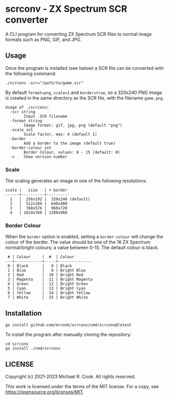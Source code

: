 # scrconv - ZX Spectrum SCR converter

A CLI program for converting ZX Spectrum SCR files to normal image formats
such as PNG, GIF, and JPG.

## Usage

Once the program is installed (see below) a SCR file can be converted with
the following command:

    ./scrconv -scr="/path/to/game.scr"

By default `format=png`, `scale=1` and `border=true`, so a 320x240 PNG image is
created in the same directory as the SCR file, with the filename `game.png`.

    Usage of ./scrconv:
      -scr string
            Input .SCR filename
      -format string
            Image format: gif, jpg, png (default "png")
      -scale int
            Scale factor, max: 4 (default 1)
      -border
            Add a border to the image (default true)
      -border-colour int
            Border Colour, values: 0 - 15 (default: 0)
      -v	Show version number

### Scale

The scaling generates an image in one of the following resolutions:

    scale |   size   | + border
    ------+----------+----------
      1   |  256x192 |  320x240 (default)
      2   |  512x384 |  640x480
      3   |  768x576 |  960x720
      4   | 1024x768 | 1280x960

### Border Colour

When the `border` option is enabled, setting a `border-colour` will change
the colour of the border. The value should be one of the 16 ZX Spectrum
normal/bright colours; a value between 0-15. The default colour is black.

     # | Colour     |  #  | Colour
    ---+------------+-----+---------------
     0 | Black      |   8 | Black
     1 | Blue       |   9 | Bright Blue
     2 | Red        |  10 | Bright Red
     3 | Magenta    |  11 | Bright Magenta
     4 | Green      |  12 | Bright Green
     5 | Cyan       |  13 | Bright Cyan
     6 | Yellow     |  14 | Bright Yellow
     7 | White      |  15 | Bright White


## Installation

    go install github.com/mrcook/scrconv/cmd/scrconv@latest

To install the program after manually cloning the repository:

    cd scrconv
    go install ./cmd/scrconv


## LICENSE

Copyright (c) 2021-2023 Michael R. Cook. All rights reserved.

This work is licensed under the terms of the MIT license.
For a copy, see <https://opensource.org/licenses/MIT>.
